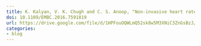 ```yaml
---
title: K. Kalyan, V. K. Chugh and C. S. Anoop, "Non-invasive heart rate monitoring system using giant magneto resistance sensor," 2016 38th Annual International Conference of the IEEE Engineering in Medicine and Biology Society (EMBC), Orlando, FL, 2016, pp. 4873-4876.
doi: 10.1109/EMBC.2016.7591819
url: https://drive.google.com/file/d/1HPFouOQWLmQ52sk8w5M3XNiC3ZnGsBzJ/view?usp=sharing
categories:
- blog
---
```

